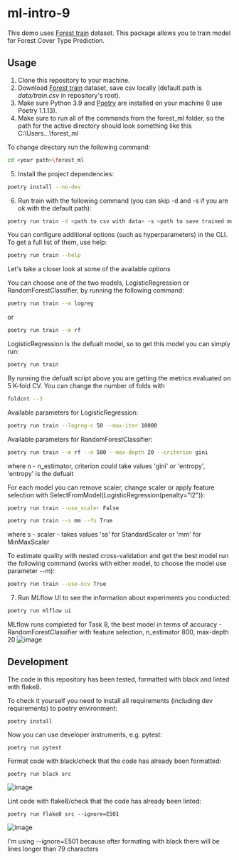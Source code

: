 # ml-intro-9

This demo uses [Forest train](https://www.kaggle.com/competitions/forest-cover-type-prediction) dataset.
This package allows you to train model for Forest Cover Type Prediction.

## Usage

1. Clone this repository to your machine.
2. Download [Forest train](https://www.kaggle.com/competitions/forest-cover-type-prediction/data) dataset, save csv locally (default path is *data/train.csv* in repository's root).
3. Make sure Python 3.9 and [Poetry](https://python-poetry.org/docs/) are installed on your machine (I use Poetry 1.1.13).
4. Make sure to run all of the commands from the forest_ml folder, so the path for the active directory should look something like this C:\Users\...\forest_ml

To change directory run the following command:
```sh
cd <your path>\forest_ml
```
5. Install the project dependencies:
```sh
poetry install --no-dev
```
6. Run train with the following command (you can skip -d and -s if you are ok with the default path):
```sh
poetry run train -d <path to csv with data> -s <path to save trained model>
``` 
You can configure additional options (such as hyperparameters) in the CLI. To get a full list of them, use help:
```sh
poetry run train --help
```
Let's take a closer look at some of the available options

You can choose one of the two models, LogisticRegression or RandomForestClassifier, by running the following command:
```sh
poetry run train --m logreg
```
or
```sh
poetry run train --m rf
```
LogisticRegression is the defualt model, so to get this model you can simply run:
```sh
poetry run train
```
By running the defualt script above you are getting the metrics evaluated on 5 K-fold CV. You can change the number of folds with 
```sh
foldcnt --3
```

Available parameters for LogisticRegression:
```sh
poetry run train --logreg-c 50 --max-iter 10000
```
Available parameters for RandomForestClassifier:
```sh
poetry run train --m rf --n 500 --max-depth 20 --criterion gini
```
where n - n_estimator, criterion could take values 'gini' or 'entropy', 'entropy' is the defualt

For each model you can remove scaler, change scaler or apply feature selection with SelectFromModel(LogisticRegression(penalty="l2")):
```sh
poetry run train --use_scaler False
```
```sh
poetry run train --s mm --fs True
```
where s - scaler - takes values 'ss' for StandardScaler or 'mm' for MinMaxScaler

To estimate quality with nested cross-validation and get the best model run the following command (works with either model, to choose the model use parameter --m):
```sh
poetry run train --use-ncv True
```

7. Run MLflow UI to see the information about experiments you conducted:
```sh
poetry run mlflow ui
```
MLflow runs completed for Task 8, the best model in terms of accuracy - RandomForestClassifier with feature selection, n_estimator 800, max-depth 20
![image](https://user-images.githubusercontent.com/99091756/167840084-b5d62681-7400-4026-be22-a998f05d7675.png)


## Development

The code in this repository has been tested, formatted with black and linted with flake8.

To check it yourself you need to install all requirements (including dev requirements) to poetry environment:
```
poetry install
```
Now you can use developer instruments, e.g. pytest:
```
poetry run pytest
```
Format code with black/check that the code has already been formatted:
```
poetry run black src
```
![image](https://user-images.githubusercontent.com/99091756/167720715-5f797a0a-2f75-4775-9122-0aaeba969267.png)

Lint code with flake8/check that the code has already been linted:
```
poetry run flake8 src --ignore=E501
```
![image](https://user-images.githubusercontent.com/99091756/167723211-1c36de3f-a19e-4e8c-9938-8f3c2a4e4e63.png)

I'm using --ignore=E501 because after formating with black there will be lines longer than 79 characters



